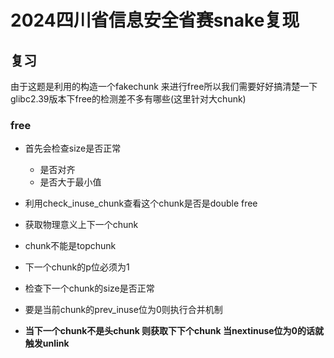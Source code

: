 # 2024四川省信息安全省赛snake复现

## 复习

由于这题是利用的构造一个fakechunk 来进行free所以我们需要好好搞清楚一下glibc2.39版本下free的检测差不多有哪些(这里针对大chunk)

### free

- 首先会检查size是否正常
  - 是否对齐
  - 是否大于最小值
- 利用check_inuse_chunk查看这个chunk是否是double free
- 获取物理意义上下一个chunk
- chunk不能是topchunk
- 下一个chunk的p位必须为1

- 检查下一个chunk的size是否正常
- 要是当前chunk的prev_inuse位为0则执行合并机制

- **当下一个chunk不是头chunk 则获取下下个chunk 当nextinuse位为0的话就触发unlink**

